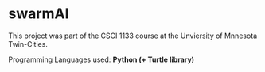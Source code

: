 # swarmAI

This project was part of the CSCI 1133 course at the Unviersity of Mnnesota Twin-Cities.

Programming Languages used: **Python (+ Turtle library)**
